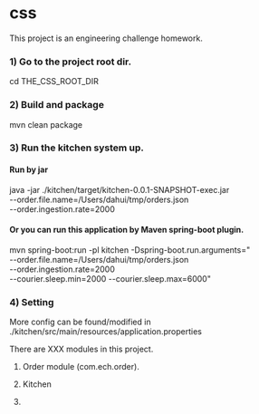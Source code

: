 # css

This project is an engineering challenge homework.

### 1) Go to the project root dir.
cd THE_CSS_ROOT_DIR

### 2) Build and package
mvn clean package

### 3) Run the kitchen system up.
#### Run by jar
java -jar ./kitchen/target/kitchen-0.0.1-SNAPSHOT-exec.jar \
--order.file.name=/Users/dahui/tmp/orders.json \
--order.ingestion.rate=2000

#### Or you can run this application by Maven spring-boot plugin.
mvn spring-boot:run -pl kitchen -Dspring-boot.run.arguments="\
--order.file.name=/Users/dahui/tmp/orders.json \
--order.ingestion.rate=2000 \
--courier.sleep.min=2000 --courier.sleep.max=6000"

### 4) Setting
More config can be found/modified in ./kitchen/src/main/resources/application.properties


There are XXX modules in this project. 
1. Order module (com.ech.order).


2. Kitchen

3.  